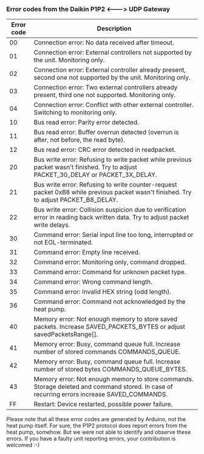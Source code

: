 ### Error codes from the Daikin P1P2 <---> UDP Gateway

 

| Error code | Description                                                  |
| ---------- | ------------------------------------------------------------ |
| 00         | Connection error: No data received after timeout.            |
| 01         | Connection error: External controllers not supported by the unit. Monitoring only. |
| 02         | Connection error: External controller already present, second one not supported by the unit. Monitoring only. |
| 03         | Connection error: Two external controllers already present, third one not supported. Monitoring only. |
| 04         | Connection error: Conflict with other external controller. Switching to monitoring only. |
| 10         | Bus read error: Parity error detected.                       |
| 11         | Bus read error: Buffer overrun detected (overrun is after, not before,  the read byte). |
| 12         | Bus read error: CRC error detected in readpacket.            |
| 20         | Bus write error: Refusing to write packet while previous packet wasn't  finished. Try to adjust PACKET_30_DELAY or PACKET_3X_DELAY. |
| 21         | Bus write error: Refusing to write counter-request packet 0xB8 while  previous packet wasn't finished. Try to adjust PACKET_B8_DELAY. |
| 22         | Bus write error: Collision suspicion due to verification error in reading back written data. Try to adjust packet write delays. |
| 30         | Command error: Serial input line too long, interrupted or not EOL-terminated. |
| 31         | Command error: Empty line received.                          |
| 32         | Command error: Monitoring only, command dropped.             |
| 33         | Command error: Command for unknown packet type.              |
| 34         | Command error: Wrong command length.                         |
| 35         | Command error: Invalid HEX string (odd length).              |
| 36         | Command error: Command not acknowledged by the heat pump.    |
| 40         | Memory error: Not enough memory to store saved packets. Increase  SAVED_PACKETS_BYTES or adjust savedPacketsRange[]. |
| 41         | Memory error: Busy, command queue full. Increase number of stored  commands COMMANDS_QUEUE. |
| 42         | Memory error: Busy, command queue full. Increase number of stored bytes  COMMANDS_QUEUE_BYTES. |
| 43         | Memory error: Not enough memory to store commands. Storage deleted and command stored. In case of recurring errors increase SAVED_COMMANDS. |
| FF         | Restart: Device restarted, possible power failure.           |

Please note that all these error codes are generated by Arduino, not the heat pump itself. For sure, the P1P2 protocol does report errors from the heat pump, somehow. But we were not able to identify and observe these errors. If you have a faulty unit reporting errors, your contribution is welcomed :-)

